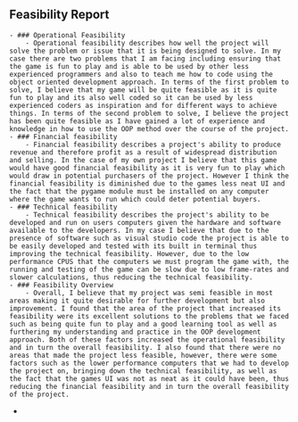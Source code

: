 ## Feasibility Report
	- ### Operational Feasibility
		- Operational feasibility describes how well the project will solve the problem or issue that it is being designed to solve. In my case there are two problems that I am facing including ensuring that the game is fun to play and is able to be used by other less experienced programmers and also to teach me how to code using the object oriented development approach. In terms of the first problem to solve, I believe that my game will be quite feasible as it is quite fun to play and its also well coded so it can be used by less experienced coders as inspiration and for different ways to achieve things. In terms of the second problem to solve, I believe the project has been quite feasible as I have gained a lot of experience and knowledge in how to use the OOP method over the course of the project.
	- ### Financial feasibility
		- Financial feasibility describes a project's ability to produce revenue and therefore profit as a result of widespread distribution and selling. In the case of my own project I believe that this game would have good financial feasibility as it is very fun to play which would draw in potential purchasers of the project. However I think the financial feasibility is diminished due to the games less neat UI and the fact that the pygame module must be installed on any computer where the game wants to run which could deter potential buyers.
	- ### Technical feasibility
		- Technical feasibility describes the project's ability to be developed and run on users computers given the hardware and software available to the developers. In my case I believe that due to the presence of software such as visual studio code the project is able to be easily developed and tested with its built in terminal thus improving the technical feasibility. However, due to the low performance CPUS that the computers we must program the game with, the running and testing of the game can be slow due to low frame-rates and slower calculations, thus reducing the technical feasibility.
	- ### Feasibility Overview
		- Overall, I believe that my project was semi feasible in most areas making it quite desirable for further development but also improvement. I found that the area of the project that increased its feasibility were its excellent solutions to the problems that we faced such as being quite fun to play and a good learning tool as well as furthering my understanding and practice in the OOP development approach. Both of these factors increased the operational feasibility and in turn the overall feasibility. I also found that there were no areas that made the project less feasible, however, there were some factors such as the lower performance computers that we had to develop the project on, bringing down the technical feasibility, as well as the fact that the games UI was not as neat as it could have been, thus reducing the financial feasibility and in turn the overall feasibility of the project.
-